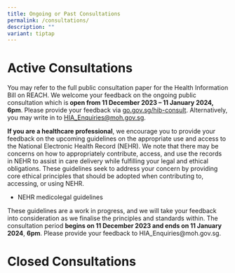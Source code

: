 ```yaml
---
title: Ongoing or Past Consultations
permalink: /consultations/
description: ""
variant: tiptap
---
```

<h1>Active Consultations</h1><p>You may refer to the full public consultation paper for the Health Information Bill on REACH. We welcome your feedback on the ongoing public consultation which is<strong> open from 11 December 2023 – 11 January 2024, 6pm</strong>. Please provide your feedback via <a rel="noopener noreferrer nofollow" target="_blank"><u>go.gov.sg/hib-consult</u></a>. Alternatively, you may write in to <a href="mailto:HIA_Enquiries@moh.gov.sg" rel="noopener noreferrer nofollow" target="_blank">HIA_Enquiries@moh.gov.sg</a>.</p><p><strong>If you are a healthcare professional</strong>, we encourage you to provide your feedback on the upcoming guidelines on the appropriate use and access to the National Electronic Health Record (NEHR). We note that there may be concerns on how to appropriately contribute, access, and use the records in NEHR to assist in care delivery while fulfilling your legal and ethical obligations. These guidelines seek to address your concern by providing core ethical principles that should be adopted when contributing to, accessing, or using NEHR.</p><ul data-tight="true" class="tight"><li><p>NEHR medicolegal guidelines</p></li></ul><p>These guidelines are a work in progress, and we will take your feedback into consideration as we finalise the principles and standards within. The consultation period <strong>begins on 11 December 2023 and ends on 11 January 2024</strong>, <strong>6pm</strong>. Please provide your feedback to <a rel="noopener noreferrer nofollow" target="_blank">HIA_Enquiries@moh.gov.sg</a>.</p><p></p><p></p><p></p><h1>Closed Consultations</h1><p></p><p></p>